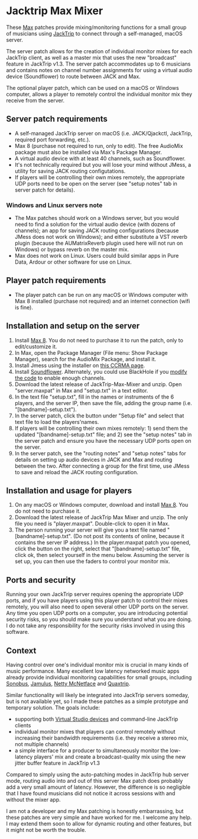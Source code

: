 # Jacktrip Max Mixer

These [Max](https://cycling74.com/products/max) patches provide mixing/monitoring functions for a small group of musicians using [JackTrip](https://www.jacktrip.org/index.html) to connect through a self-managed, macOS server. 

The server patch allows for the creation of individual monitor mixes for each JackTrip client, as well as a master mix that uses the new "broadcast" feature in JackTrip v1.3. The server patch accommodates up to 6 musicians and contains notes on channel number assignments for using a virtual audio device (Soundflower) to route between JACK and Max.

The optional player patch, which can be used on a macOS or Windows computer, allows a player to remotely control the individual monitor mix they receive from the server.

## Server patch requirements

* A self-managed JackTrip server on macOS (i.e. JACK/Qjackctl, JackTrip, required port forwarding, etc.).
* Max 8 (purchase not required to run, only to edit). The free AudioMix package must also be installed via Max's Package Manager.
* A virtual audio device with at least 40 channels, such as Soundflower.
* It's not technically required but you will lose your mind without JMess, a utility for saving JACK routing configutations.
* If players will be controlling their own mixes remotely, the appropriate UDP ports need to be open on the server (see "setup notes" tab in server patch for details).

### Windows and Linux servers note
* The Max patches should work on a Windows server, but you would need to find a solution for the virtual audio device (with dozens of channels); an app for saving JACK routing configurations (because JMess does not work on Windows); and either substitute a VST reverb plugin (because the AUMatrixReverb plugin used here will not run on Windows) or bypass reverb on the master mix.
* Max does not work on Linux. Users could build similar apps in Pure Data, Ardour or other software for use on Linux.

## Player patch requirements

* The player patch can be run on any macOS or Windows computer with Max 8 installed (purchase not required) and an internet connection (wifi is fine).

## Installation and setup on the server

1. Install [Max 8](https://cycling74.com/downloads). You do not need to purchase it to run the patch, only to edit/customize it.
2. In Max, open the Package Manager (File menu: Show Package Manager), search for the AudioMix Package, and install it.
3. Install Jmess using the installer on [this CCRMA page](https://ccrma.stanford.edu/software/jacktrip/osx/index.html).
4. Install [Soundflower](https://github.com/mattingalls/Soundflower). Alternately, you could use BlackHole if you [modify the code](https://github.com/ExistentialAudio/BlackHole/wiki/Change-the-Number-of-Channels) to enable enough channels.
5. Download the latest release of JackTrip-Max-Mixer and unzip. Open "server.maxpat" in Max and "setup.txt" in a text editor.
6. In the text file "setup.txt", fill in the names or instruments of the 6 players, and the server IP, then save the file, adding the group name (i.e. "[bandname]-setup.txt"). 
7. In the server patch, click the button under "Setup file" and select that text file to load the players'names.
7. If players will be controlling their own mixes remotely: 1) send them the updated "[bandname]-setup.txt" file; and 2) see the "setup notes" tab in the server patch and ensure you have the necessary UDP ports open on the server.
8. In the server patch, see the "routing notes" and "setup notes" tabs for details on setting up audio devices in JACK and Max and routing between the two. After connecting a group for the first time, use JMess to save and reload the JACK routing configuration.

## Installation and usage for players
1. On any macOS or Windows computer, download and install [Max 8](https://cycling74.com/downloads). You do not need to purchase it.
2. Download the latest release of JackTrip Max Mixer and unzip. The only file you need is "player.maxpat". Double-click to open it in Max.
3. The person running your server will give you a text file named "[bandname]-setup.txt". (Do not post its contents of online, because it contains the server IP address.) In the player.maxpat patch you opened, click the button on the right, select that "[bandname]-setup.txt" file, click ok, then select yourself in the menu below. Assuming the server is set up, you can then use the faders to control your monitor mix.

## Ports and security

Running your own JackTrip server requires opening the appropriate UDP ports, and if you have players using this player patch to control their mixes remotely, you will also need to open several other UDP ports on the server. Any time you open UDP ports on a computer, you are introducing potential security risks, so you should make sure you understand what you are doing. I do not take any responsibility for the security risks involved in using this software.

## Context

Having control over one's individual monitor mix is crucial in many kinds of music performance. Many excellent low latency networked music apps already provide individual monitoring capabilities for small groups, including [Sonobus](https://sonobus.net), [Jamulus](https://jamulus.io), [Netty McNetface](http://msp.ucsd.edu/tools/quacktrip/) and [Quaxtrip](https://github.com/damonholzborn/Quaxtrip).

Similar functionality will likely be integrated into JackTrip servers someday, but is not available yet, so I made these patches as a simple prototype and temporary solution. The goals include:

* supporting both [Virtual Studio devices](https://www.jacktrip.org/studio.html) and command-line JackTrip clients
* individual monitor mixes that players can control remotely without increasing their bandwidth requirements (i.e. they receive a stereo mix, not multiple channels)
* a simple interface for a producer to simultaneously monitor the low-latency players' mix and create a broadcast-quality mix using the new jitter buffer feature in JackTrip v1.3

Compared to simply using the auto-patching modes in JackTrip hub server mode, routing audio into and out of this server Max patch does probably add a very small amount of latency. However, the difference is so negligible that I have found musicians did not notice it across sessions with and without the mixer app.

I am not a developer and my Max patching is honestly embarrassing, but these patches are very simple and have worked for me. I welcome any help. I may extend them soon to allow for dynamic routing and other features, but it might not be worth the trouble.
